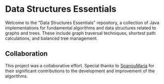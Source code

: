 # Data Structures Essentials
Welcome to the "Data Structures Essentials" repository, a collection of Java implementations for fundamental algorithms and data structures related to graphs and trees. These include graph traversal techniques, shortest path calculations, and balanced tree management.



## Collaboration
This project was a collaborative effort. Special thanks to [SpanouMaria](https://github.com/SpanouMaria) for their significant contributions to the development and improvement of the algorithms.
